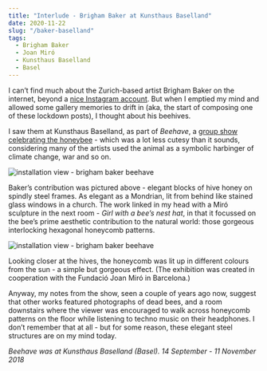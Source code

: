 ```yaml
---
title: "Interlude - Brigham Baker at Kunsthaus Baselland"
date: 2020-11-22
slug: "/baker-baselland"
tags:
  - Brigham Baker
  - Joan Miró
  - Kunsthaus Baselland
  - Basel
---
```


I can’t find much about the Zurich-based artist Brigham Baker on the internet, beyond a [nice Instagram account](https://www.instagram.com/brighambaker/?hl=en). But when I emptied my mind and allowed some gallery memories to drift in (aka, the start of composing one of these lockdown posts), I thought about his beehives.

I saw them at Kunsthaus Baselland, as part of *Beehave*, a [group show celebrating the honeybee](https://kunsthausbaselland.ch/en/ausstellungen/beehave) - which was a lot less cutesy than it sounds, considering many of the artists used the animal as a symbolic harbinger of climate change, war and so on.

![installation view - brigham baker beehave](/baker-baselland-1.jpg)

Baker’s contribution was pictured above - elegant blocks of hive honey on spindly steel frames. As elegant as a Mondrian, lit from behind like stained glass windows in a church. The work linked in my head with a Miró sculpture in the next room - *Girl with a bee’s nest hat*, in that it focussed on the bee’s prime aesthetic contribution to the natural world: those gorgeous interlocking hexagonal honeycomb patterns.

![installation view - brigham baker beehave](/baker-baselland-2.jpg)

Looking closer at the hives, the honeycomb was lit up in different colours from the sun - a simple but gorgeous effect. (The exhibition was created in cooperation with the Fundació Joan Miró in Barcelona.)

Anyway, my notes from the show, seen a couple of years ago now, suggest that other works featured photographs of dead bees, and a room downstairs where the viewer was encouraged to walk across honeycomb patterns on the floor while listening to techno music on their headphones. I don’t remember that at all - but for some reason, these elegant steel structures are on my mind today.

*Beehave was at Kunsthaus Baselland (Basel). 14 September - 11 November 2018*
